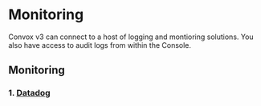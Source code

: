 # Monitoring

Convox v3 can connect to a host of logging and montioring solutions. You also have access to audit logs from within the Console. 

## Monitoring 

### 1. [Datadog](../monitoring/datadog.md)
